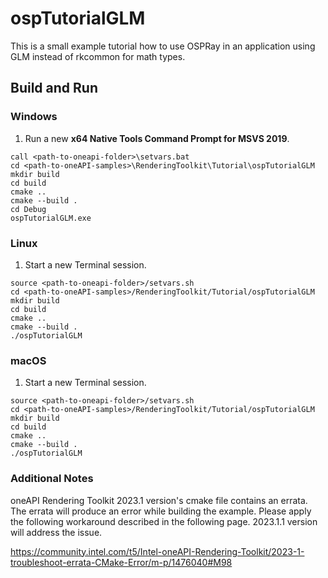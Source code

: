 # ospTutorialGLM
 This is a small example tutorial how to use OSPRay in an application using GLM instead of rkcommon for math types.
## Build and Run

### Windows

1. Run a new **x64 Native Tools Command Prompt for MSVS 2019**.

```
call <path-to-oneapi-folder>\setvars.bat
cd <path-to-oneAPI-samples>\RenderingToolkit\Tutorial\ospTutorialGLM
mkdir build
cd build
cmake ..
cmake --build . 
cd Debug
ospTutorialGLM.exe
```

### Linux

1. Start a new Terminal session.
```
source <path-to-oneapi-folder>/setvars.sh
cd <path-to-oneAPI-samples>/RenderingToolkit/Tutorial/ospTutorialGLM
mkdir build
cd build
cmake ..
cmake --build .
./ospTutorialGLM
```

### macOS

1. Start a new Terminal session.

```
source <path-to-oneapi-folder>/setvars.sh
cd <path-to-oneAPI-samples>/RenderingToolkit/Tutorial/ospTutorialGLM
mkdir build
cd build
cmake ..
cmake --build .
./ospTutorialGLM
```

### Additional Notes

oneAPI Rendering Toolkit 2023.1 version's cmake file contains an errata. The errata will produce an error while building the example. Please apply the following workaround described in the following page. 2023.1.1 version will address the issue.

https://community.intel.com/t5/Intel-oneAPI-Rendering-Toolkit/2023-1-troubleshoot-errata-CMake-Error/m-p/1476040#M98
